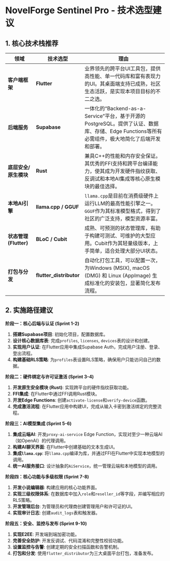 # NovelForge Sentinel Pro - 技术选型建议

## 1. 核心技术栈推荐

| 领域 | 技术选型 | 理由 |
| --- | --- | --- |
| **客户端框架** | **Flutter** | 业界领先的跨平台UI工具包，提供高性能、单一代码库和富有表现力的UI。其桌面端支持已成熟，社区生态活跃，是实现本项目目标的不二之选。 |
| **后端服务** | **Supabase** | 一体化的“Backend-as-a-Service”平台，基于开源的PostgreSQL。提供了认证、数据库、存储、Edge Functions等所有必需组件，极大地简化了后端开发和部署。 |
| **底层安全/原生模块** | **Rust** | 兼具C++的性能和内存安全保证。其优秀的FFI支持和跨平台编译能力，使其成为开发硬件指纹获取、反调试和本地AI集成等核心原生模块的最佳选择。 |
| **本地AI引擎** | **llama.cpp / GGUF** | `llama.cpp`是目前在消费级硬件上运行LLM的最高性能引擎之一。`GGUF`作为其标准模型格式，得到了社区的广泛支持，模型资源丰富。 |
| **状态管理 (Flutter)** | **BLoC / Cubit** | 成熟、可预测的状态管理库，有助于构建可测试、可维护的大型应用。Cubit作为其轻量级版本，上手简单，适合处理大部分UI状态。 |
| **打包与分发** | **flutter_distributor** | 自动化打包工具，可以配置一次，为Windows (MSIX), macOS (DMG) 和 Linux (AppImage) 生成标准化的安装包，显著简化发布流程。 |

## 2. 实施路径建议

**阶段一：核心后端与认证 (Sprint 1-2)**
1.  **搭建Supabase项目**: 初始化项目，配置数据库。
2.  **设计核心数据库表**: 完成`profiles`, `licenses`, `devices`表的设计和创建。
3.  **实现用户认证**: 在Flutter应用中集成Supabase Auth，完成用户注册、登录、登出流程。
4.  **构建基础RLS策略**: 为`profiles`表设置RLS策略，确保用户只能访问自己的数据。

**阶段二：硬件绑定与许可证激活 (Sprint 3-4)**
1.  **开发原生安全模块 (Rust)**: 实现跨平台的硬件指纹获取功能。
2.  **FFI集成**: 在Flutter中通过FFI调用Rust模块。
3.  **开发Edge Functions**: 创建`activate-license`和`verify-device`函数。
4.  **完成激活流程**: 在Flutter应用中构建UI，完成从输入卡密到激活绑定的完整流程。

**阶段三：AI模型集成 (Sprint 5-6)**
1.  **集成云端AI**: 开发`proxy-ai-service` Edge Function，实现对至少一种云端AI（如OpenAI）的代理调用。
2.  **构建AI聊天界面**: 在Flutter中创建基础的文本生成UI。
3.  **集成`llama.cpp`**: 将`llama.cpp`编译为库，并通过FFI在Flutter中实现本地模型的调用。
4.  **统一AI服务接口**: 设计抽象的`AiService`，统一管理云端和本地模型的调用。

**阶段四：核心功能与多级权限 (Sprint 7-8)**
1.  **开发小说编辑器**: 构建应用的核心功能界面。
2.  **实现三级权限体系**: 在数据库中加入`role`和`reseller_id`等字段，并编写相应的RLS策略。
3.  **开发管理后台**: 为管理员和代理商创建管理用户和许可证的UI。
4.  **实现审计日志**: 创建`audit_logs`表和触发器。

**阶段五：安全、监控与发布 (Sprint 9-10)**
1.  **实现E2EE**: 开发端到端加密功能。
2.  **完善安全防护**: 开发反调试、代码混淆和完整性校验功能。
3.  **设置监控与告警**: 创建定期的安全扫描函数和告警机制。
4.  **打包和分发**: 使用`flutter_distributor`为三大桌面平台打包，准备发布。